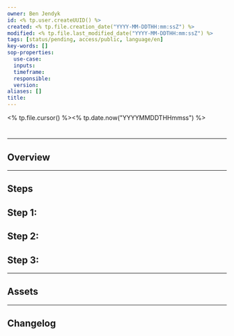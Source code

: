 ```yaml
---
owner: Ben Jendyk
id: <% tp.user.createUUID() %>
created: <% tp.file.creation_date("YYYY-MM-DDTHH:mm:ssZ") %>
modified: <% tp.file.last_modified_date("YYYY-MM-DDTHH:mm:ssZ") %>
tags: [status/pending, access/public, language/en]
key-words: []
sop-properties:
  use-case:
  inputs:
  timeframe:
  responsible:
  version:
aliases: []
title:
---
```


<% tp.file.cursor() %><% tp.date.now("YYYYMMDDTHHmmss") %>

# 

---

## Overview

---

## Steps

Step 1: 
  - 
Step 2: 
  - 
Step 3: 
  - 

--- 

## Assets

--- 

## Changelog